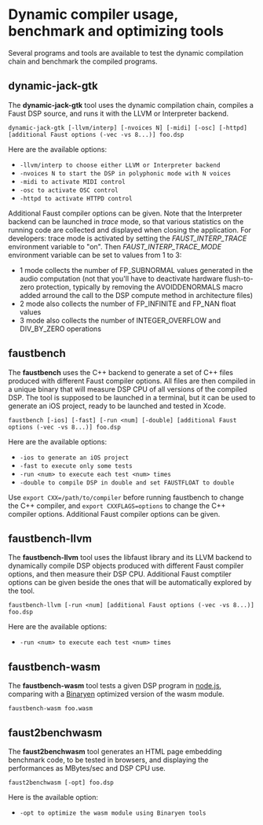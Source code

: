 # Dynamic compiler usage, benchmark and optimizing tools 

Several programs and tools are available to test the dynamic compilation chain and benchmark the compiled programs. 

## dynamic-jack-gtk

The **dynamic-jack-gtk** tool uses the dynamic compilation chain, compiles a Faust DSP source, and runs it with the LLVM or Interpreter backend.

`dynamic-jack-gtk [-llvm/interp] [-nvoices N] [-midi] [-osc] [-httpd] [additional Faust options (-vec -vs 8...)] foo.dsp`

Here are the available options:

- `-llvm/interp to choose either LLVM or Interpreter backend`
- `-nvoices N to start the DSP in polyphonic mode with N voices`
- `-midi to activate MIDI control`
- `-osc to activate OSC control`
- `-httpd to activate HTTPD control`

Additional Faust compiler options can be given. Note that the Interpreter backend can be launched in *trace* mode, so that various statistics on the running code are collected and displayed when closing the application. For developers: trace mode is activated by setting the *FAUST_INTERP_TRACE* environment variable to "on". Then *FAUST_INTERP_TRACE_MODE* environment variable can be set to values from 1 to 3: 

 - 1 mode collects the number of FP_SUBNORMAL values generated in the audio computation (not that you'll have to deactivate hardware flush-to-zero protection, typically by removing the AVOIDDENORMALS macro added arround the call to the DSP compute method in architecture files)
 - 2 mode also collects the number of FP_INFINITE and FP_NAN float values
 - 3 mode also collects the number of INTEGER_OVERFLOW and DIV_BY_ZERO operations

## faustbench

The **faustbench** uses the C++ backend to generate a set of C++ files produced with different Faust compiler options. All files are then compiled in a unique binary that will measure DSP CPU of all versions of the compiled DSP. The tool is supposed to be launched in a terminal, but it can be used to generate an iOS project, ready to be launched and tested in Xcode. 

`faustbench [-ios] [-fast] [-run <num] [-double] [additional Faust options (-vec -vs 8...)] foo.dsp` 

Here are the available options:

 - `-ios to generate an iOS project`
 - `-fast to execute only some tests`
 - `-run <num> to execute each test <num> times`
 - `-double to compile DSP in double and set FAUSTFLOAT to double`

Use `export CXX=/path/to/compiler` before running faustbench to change the C++ compiler, and `export CXXFLAGS=options` to change the C++ compiler options. Additional Faust compiler options can be given.

## faustbench-llvm

The **faustbench-llvm** tool uses the libfaust library and its LLVM backend to dynamically compile DSP objects produced with different Faust compiler options, and then measure their DSP CPU. Additional Faust comptiler options can be given beside the ones that will be automatically explored by the tool.

`faustbench-llvm [-run <num] [additional Faust options (-vec -vs 8...)] foo.dsp` 

Here are the available options:

- `-run <num> to execute each test <num> times`

## faustbench-wasm

The **faustbench-wasm** tool tests a given DSP program in [node.js](https://nodejs.org/en/), comparing with a [Binaryen](https://github.com/WebAssembly/binaryen) optimized version of the wasm module.

`faustbench-wasm foo.wasm` 

## faust2benchwasm

The **faust2benchwasm** tool generates an HTML page embedding benchmark code, to be tested in browsers, and displaying the performances as MBytes/sec and DSP CPU use.

`faust2benchwasm [-opt] foo.dsp` 

Here is the available option:

- `-opt to optimize the wasm module using Binaryen tools`


